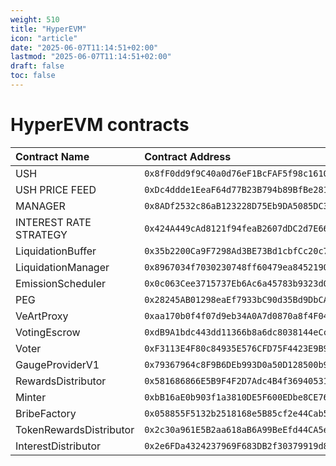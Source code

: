 ```yaml
---
weight: 510
title: "HyperEVM"
icon: "article"
date: "2025-06-07T11:14:51+02:00"
lastmod: "2025-06-07T11:14:51+02:00"
draft: false
toc: false
---
```

# HyperEVM contracts

| Contract Name | Contract Address |
|:--------------|:-----------------|
| USH | `0x8fF0dd9f9C40a0d76eF1BcFAF5f98c1610c74Bd8` |
| USH PRICE FEED | `0xDc4ddde1EeaF64d77B23B794b89BfBe281B5Ce35` |
| MANAGER | `0x8ADf2532c86aB123228D75Eb9DA5085DC3eAf5b9` |
| INTEREST RATE STRATEGY | `0x424A449cAd8121f94feaB2607dDC2d7E66934BfB` |
| LiquidationBuffer | `0x35b2200Ca9F7298Ad3BE73Bd1cbfCc20c7886578` |
| LiquidationManager | `0x8967034f7030230748ff60479ea8452190CfD114` |
| EmissionScheduler | `0x0c063Cee3715737Eb6Ac6a45783b9323d05c6F1F` |
| PEG | `0x28245AB01298eaEf7933bC90d35Bd9DbCA5C89DB` |
| VeArtProxy | `0xaa170b0f4f07d9eb34A0A7d0870a8f4F04663ca8` |
| VotingEscrow | `0xdB9A1bdc443dd11366b8a6dc8038144eCc4D4E23` |
| Voter | `0xF3113E4F80c84935E576CFD75F4423E9B911908A` |
| GaugeProviderV1 | `0x79367964c8F9B6DEb993D0a50D128500b9686583` |
| RewardsDistributor | `0x581686866E5B9F4F2D7Adc4B4f36940531283C49` |
| Minter | `0xbB16aE0b903f1a3810DE5F600EDbe8CE76a93ba1` |
| BribeFactory | `0x058855F5132b2518168e5B85cf2e44Cab57E0FF1` |
| TokenRewardsDistributor | `0x2c30a961E5B2aa618aB6A99BeEfd44CA5e7828aF` |
| InterestDistributor | `0x2e6FDa4324237969F683DB2f30379919d86290d2` |
